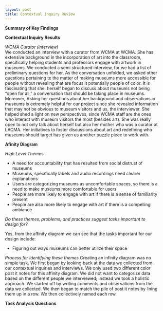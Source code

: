 ```yaml
---
layout: post
title: Contextual Inquiry Review 
---
```

**Summary of Key Findings**

**Contextual Inquiry Results** 

_WCMA Curator (interview)_  
We conducted an interview with a curator from WCMA at WCMA. She has extensive background in the incorporation of art into the classroom, specifically helping students and professors engage with artwork in museums. We conducted a semi structured interview, for we had a list of preliminary questions for her. As the conversation unfolded, we asked other questions pertaining to the matter of making museums more accessible for people without revealing that are focus it potentially people of color. It is fascinating that she, herself began to discuss about museums not being “open for all,” a conversation that should be taking place in museums. Moreover, Asking her questions about her background and observations in museums is extremely helpful for our project since she revealed information that may not be obvious to museum visitors and us, the interviewer. She helped shed a light on new perspectives, since WCMA staff are the ones who interact with museum visitors the most (besides art). She was really open to not only talk about herself but also her mother who was a curator at LACMA. Her initiatives to foster discussions about art and redefining who museums should target has given us another puzzle piece to work with. 

**Afinity Diagram** 

_High Level Themes_
  * A need for accountability that has resulted from social distrust of museums 
  * Museums, specifically labels and audio recordings need clearer explanations 
  * Users are categorizing museums as uncomfortable spaces, so there is a need to make museums more comfortable for users
  * People are more likely to engage with art if there is a sense of familiarity present 
  * People are also more likely to engage with art if there is a compelling ambiance 

_Do these themes, problems, and practices suggest tasks important to design for?_

Yes, from the affinity diagram we can see that the tasks important for our design include:
  * Figuring out ways museums can better utilize their space

_Process for identifying these themes_
Creating an infinity diagram was no simple task. We first began by looking back at the data we collected from our contextual inquiries and interviews. We only used two different color post it notes for this affinity diagram. We did not want to categorize data based on the different people we interviewed; instead we took a holistic approach. We started off by writing comments and observations from the data we collected. We then began to match the pile of post it notes by lining them up in a row. We then collectively named each row. 


**Task Analysis Questions** 


